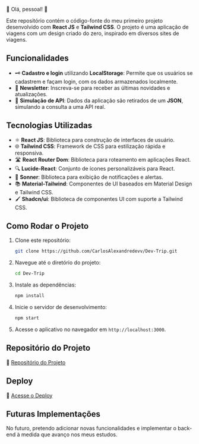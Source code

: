 
🌟 Olá, pessoal! 🌟

Este repositório contém o código-fonte do meu primeiro projeto desenvolvido com **React JS** e **Tailwind CSS**. O projeto é uma aplicação de viagens com um design criado do zero, inspirado em diversos sites de viagens.

## Funcionalidades

- 🗝️ **Cadastro e login** utilizando **LocalStorage**: Permite que os usuários se cadastrem e façam login, com os dados armazenados localmente.
- 📰 **Newsletter**: Inscreva-se para receber as últimas novidades e atualizações.
- 🔄 **Simulação de API**: Dados da aplicação são retirados de um **JSON**, simulando a consulta a uma API real.

## Tecnologias Utilizadas

- ⚛️ **React JS**: Biblioteca para construção de interfaces de usuário.
- 🌐 **Tailwind CSS**: Framework de CSS para estilização rápida e responsiva.
- 🛣️ **React Router Dom**: Biblioteca para roteamento em aplicações React.
- 🔍 **Lucide-React**: Conjunto de ícones personalizáveis para React.
- 🎉 **Sonner**: Biblioteca para exibição de notificações e alertas.
- 📚 **Material-Tailwind**: Componentes de UI baseados em Material Design e Tailwind CSS.
- 🖌️ **Shadcn/ui**: Biblioteca de componentes UI com suporte a Tailwind CSS.

## Como Rodar o Projeto

1. Clone este repositório:
    ```bash
    git clone https://github.com/CarlosAlexandredevv/Dev-Trip.git
    ```

2. Navegue até o diretório do projeto:
    ```bash
    cd Dev-Trip
    ```

3. Instale as dependências:
    ```bash
    npm install
    ```

4. Inicie o servidor de desenvolvimento:
    ```bash
    npm start
    ```

5. Acesse o aplicativo no navegador em `http://localhost:3000`.

## Repositório do Projeto

🔗 [Repositório do Projeto](https://github.com/CarlosAlexandredevv/Dev-Trip)

## Deploy

🔗 [Acesse o Deploy](https://dev-trip-zeta.vercel.app/)

## Futuras Implementações

No futuro, pretendo adicionar novas funcionalidades e implementar o back-end à medida que avanço nos meus estudos.
